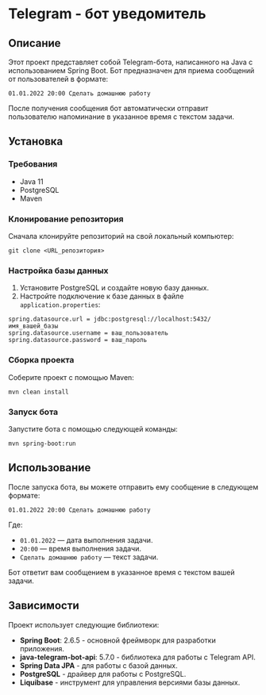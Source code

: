 # Telegram - бот уведомитель 

## Описание

Этот проект представляет собой Telegram-бота, написанного на Java с использованием Spring Boot. Бот предназначен для приема сообщений от пользователей в формате:

```
01.01.2022 20:00 Сделать домашнюю работу
```

После получения сообщения бот автоматически отправит пользователю напоминание в указанное время с текстом задачи.

## Установка

### Требования

- Java 11
- PostgreSQL
- Maven

### Клонирование репозитория

Сначала клонируйте репозиторий на свой локальный компьютер:

```
git clone <URL_репозитория>
```

### Настройка базы данных

1. Установите PostgreSQL и создайте новую базу данных.
2. Настройте подключение к базе данных в файле `application.properties`:

```properties
spring.datasource.url = jdbc:postgresql://localhost:5432/имя_вашей_базы
spring.datasource.username = ваш_пользователь
spring.datasource.password = ваш_пароль
```

### Сборка проекта

Соберите проект с помощью Maven:

```
mvn clean install
```

### Запуск бота

Запустите бота с помощью следующей команды:

```
mvn spring-boot:run
```

## Использование

После запуска бота, вы можете отправить ему сообщение в следующем формате:

```
01.01.2022 20:00 Сделать домашнюю работу
```

Где:
- `01.01.2022` — дата выполнения задачи.
- `20:00` — время выполнения задачи.
- `Сделать домашнюю работу` — текст задачи.

Бот ответит вам сообщением в указанное время с текстом вашей задачи.

## Зависимости

Проект использует следующие библиотеки:

- **Spring Boot**: 2.6.5 - основной фреймворк для разработки приложения.
- **java-telegram-bot-api**: 5.7.0 - библиотека для работы с Telegram API.
- **Spring Data JPA** - для работы с базой данных.
- **PostgreSQL** - драйвер для работы с PostgreSQL.
- **Liquibase** - инструмент для управления версиями базы данных.

